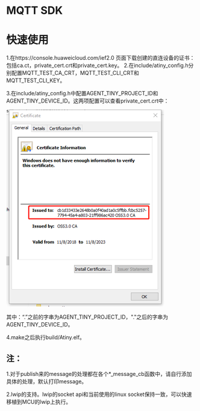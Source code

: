 # MQTT SDK
# 快速使用

1.在https://console.huaweicloud.com/ief2.0 页面下载创建的直连设备的证书：包括ca.ct，private_cert.crt和private_cert.key。
2.在include/atiny_config.h分别配置MQTT_TEST_CA_CRT，MQTT_TEST_CLI_CRT和MQTT_TEST_CLI_KEY。

3.在include/atiny_config.h中配置AGENT_TINY_PROJECT_ID和AGENT_TINY_DEVICE_ID。这两项配置可以查看private_cert.crt中：

![](./doc/produceid.png)

其中：“.”之前的字串为AGENT_TINY_PROJECT_ID，"."之后的字串为AGENT_TINY_DEVICE_ID。

4.make之后执行build/Atiny.elf。

## 注：

1.对于publish来的message的处理都在各个*_message_cb函数中，请自行添加具体的处理，默认打印message。

2.lwip的支持。lwip的socket api和当前使用的linux socket保持一致，可以快速移植到MCU的lwip上执行。